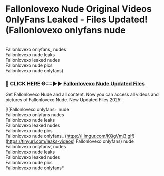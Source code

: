# Fallonlovexo Nude Original Videos 0nlyFans Leaked - Files Updated! (Fallonlovexo onlyfans nude<br>
<br>
Fallonlovexo onlyfans_ nudes<br>
Fallonlovexo nude leaks<br>
Fallonlovexo leaked nudes<br>
Fallonlovexo nude pics<br>
Fallonlovexo nude onlyfans)

<h3>🔴 CLICK HERE 🌐==►► <a href="https://tinyurl.com/leaks-videos" rel="nofollow">Fallonlovexo Nude Updated Files</a></h3>

Get Fallonlovexo Nude and all content. Now you can access all videos and pictures of Fallonlovexo Nude. New Updated Files 2025!

[![Fallonlovexo onlyfans+ nude<br>
Fallonlovexo onlyfans nudes<br>
Fallonlovexo nude leaks<br>
Fallonlovexo leaked nudes<br>
Fallonlovexo nude pics<br>
Fallonlovexo nude onlyfans_
(https://i.imgur.com/KQgVmj3.gif)(https://tinyurl.com/leaks-videos)
Fallonlovexo onlyfans) nude<br>
Fallonlovexo onlyfans{ nudes<br>
Fallonlovexo nude leaks<br>
Fallonlovexo leaked nudes<br>
Fallonlovexo nude pics<br>
Fallonlovexo nude onlyfans*